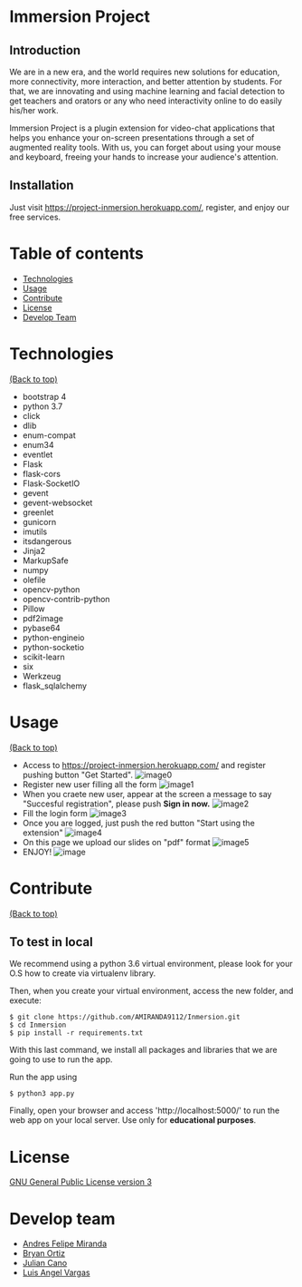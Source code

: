 <!-- Add banner here -->
# Immersion Project

## Introduction

We are in a new era, and the world requires new solutions for education, more connectivity, more interaction, and better attention by students. For that, we are innovating and using machine learning and facial detection to get teachers and orators or any who need interactivity online to do easily his/her work.

Immersion Project is a plugin extension for video-chat applications that helps you enhance your on-screen presentations through a set of augmented reality tools. With us, you can forget about using your mouse and keyboard, freeing your hands to increase your audience's attention.

## Installation

Just visit https://project-inmersion.herokuapp.com/, register, and enjoy our free services.

# Table of contents

<!-- After you have introduced your project, it is a good idea to add a **Table of contents** or **TOC** as **cool** people say it. This would make it easier for people to navigate through your README and find exactly what they are looking for.

Here is a sample TOC(*wow! such cool!*) that is actually the TOC for this README. -->
- [Technologies](#technologies)
- [Usage](#usage)
- [Contribute](#contribute)
- [License](#license)
- [Develop Team](#develop-team)

# Technologies
[(Back to top)](#table-of-contents)

- bootstrap 4
- python 3.7
- click
- dlib
- enum-compat
- enum34
- eventlet
- Flask
- flask-cors
- Flask-SocketIO
- gevent
- gevent-websocket
- greenlet
- gunicorn
- imutils
- itsdangerous
- Jinja2
- MarkupSafe
- numpy
- olefile
- opencv-python
- opencv-contrib-python
- Pillow
- pdf2image
- pybase64
- python-engineio
- python-socketio
- scikit-learn
- six
- Werkzeug
- flask_sqlalchemy


# Usage
[(Back to top)](#table-of-contents)

- Access to https://project-inmersion.herokuapp.com/ and register pushing button "Get Started".
![image0](https://i.ibb.co/dK3HVQb/sl-0.png)
- Register new user filling all the form
![image1](https://i.ibb.co/JRG8rqY/sl-1.png)
- When you craete new user, appear at the screen a message to say "Succesful registration", please push **Sign in now.**
![image2](https://i.ibb.co/D7SLb69/sl-2.png)
- Fill the login form
![image3](https://i.ibb.co/bQM3gfZ/sl-3.png)
- Once you are logged, just push the red button "Start using the extension" 
![image4](https://i.ibb.co/gjR6r1P/sl-4.png)
- On this page we upload our slides on "pdf" format
![image5](https://i.ibb.co/zP66PzQ/sl-5.png)
- ENJOY!
![image](https://i.ibb.co/FX9bjSv/sl-6.png)


# Contribute
[(Back to top)](#table-of-contents)

## To test in local

We recommend using a python 3.6 virtual environment, please look for your O.S how to create via virtualenv library.

Then, when you create your virtual environment, access the new folder, and execute: 
```
$ git clone https://github.com/AMIRANDA9112/Inmersion.git
$ cd Inmersion
$ pip install -r requirements.txt
```
With this last command, we install all packages and libraries that we are going to use to run the app.

Run the app using 
```
$ python3 app.py
```
Finally, open your browser and access 'http://localhost:5000/' to run the web app on your local server. Use only for **educational purposes**.

# License

<!-- Adding the license to README is a good practice so that people can easily refer to it.

Make sure you have added a LICENSE file in your project folder. **Shortcut:** Click add new file in your root of your repo in GitHub > Set file name to LICENSE > GitHub shows LICENSE templates > Choose the one that best suits your project!

I personally add the name of the license and provide a link to it like below. -->

[GNU General Public License version 3](https://opensource.org/licenses/GPL-3.0)


# Develop team
- [Andres Felipe Miranda](https://github.com/AMIRANDA9112)
- [Bryan Ortiz](https://github.com/bryano13)
- [Julian Cano](https://github.com/JulianCanoDev)
- [Luis Angel Vargas](https://github.com/LuAnVaRmO)